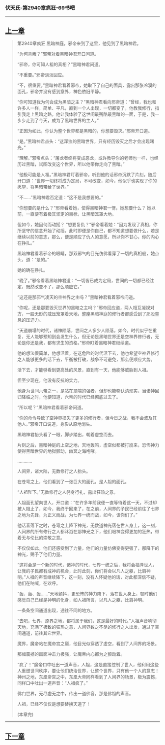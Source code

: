 ### 伏天氏-第2940章疯狂-69书吧

--------
[上一章](./a7f08c5884b8bd9c016b6df9285585a6.md)
--------


>
>
>
>第2940章疯狂
>黑暗神庭，邪帝来到了这里，他见到了黑暗神君。
>
>“为何背叛？”邪帝对着黑暗神君开口问道。
>
>“邪帝，你可知人祖的真相？”黑暗神君问道。
>
>“不重要。”邪帝淡淡回应。
>
>“不，很重要。”黑暗神君看着邪帝，她取下了自己的面具，露出那张冷漠的面孔，邪帝并没有感到意外，神色依旧平静。
>
>“你可知道我为何会成为黑暗之主？”黑暗神君看向邪帝道：“曾经，我也和许多人一样，简单、平凡，直到一个人出现，一切都变了，他教我修行，指引我走上黑暗之路，他让我体验了这世间最残酷最黑暗的一面，于是，我一步步走到了今天，成为了黑暗世界的主人。”
>
>“正因为如此，你认为整个世界都是黑暗的，你想要毁灭。”邪帝开口道。
>
>“是。”黑暗神君点头：“这浑浊的黑暗世界，只有经历毁灭之后才会出现曙光。”
>
>“理解。”邪帝点头：“屠龙者终将变成恶龙，或许教导你的老师也一样，也经历过黑暗，试图改变这个世界，所以他带你走向了黑暗。”
>
>“他极可能是人祖。”黑暗神君盯着邪帝，听到他的话邪帝沉默了片刻，随后开口道：“世界一切终将成为定局，不可改变，如今，他似乎也实现了你的愿望，将黑暗带给了世界。”
>
>“不……”黑暗神君否定道：“这不是我想要的。”
>
>“你想要的是什么？”邪帝看着她，使得黑暗神君一愣，她想要什么？
>她以前，一直便有着极其坚定的目标，让黑暗笼罩大地。
>
>但如今，她因何而动摇？
>“想要复仇？”邪帝看着她：“因为发现了真相，你所坚守的信念开始了动摇，此时即便是你自己，都不知道想要做什么，若是继续以前的意志，那么，便是顺应了仇人的意愿，所以你不甘心，你的内心在挣扎。”
>
>黑暗神君看着邪帝的眼睛，那双邪气的目光仿佛看穿了一切的真相般，她点头，道：“是的。”
>
>她的确在挣扎。
>
>“晚了。”邪帝看着黑暗神君道：“一切皆已成为定局，世间的一切都已经注定，既然改变不了，那么顺应它。”
>
>“这还是那邪气凌天的空神界之主吗？”黑暗神君看着邪帝问道。
>
>“你呢，还是那要毁灭世界的黑暗之主吗？”邪帝回应道，两人相互凝视对方，一股无形的威压笼罩着天地，整座黑暗神庭的修行者都感受到了那股窒息的压迫力。
>
>“天道崩塌的时代，诸神陨落，世间之人多少人陨落，如今，时代似乎在重复，无人能够预知到会发生什么，但无论是黑暗世界还是空神界修行者，无论是你还是我，都有求生的资格。”邪帝盯着黑暗神君继续道。
>
>他的想法很简单，他想活着，在这危险的时代活下去，他也希望空神界修行之人能够更多的活下去，平衡被打破，战争不可避免，那么便顺应大势。
>
>活下去，才能够看到更高处的风景，直到有一天，他能够威胁到人祖。
>
>但至少现在，他没有反抗的实力。
>
>他身为世间六帝之一，是站在顶端的强者，但却也能够认清现实，当诸神回归降临之时，他便知道，六帝的时代已经彻底过去了。
>
>“所以呢？”黑暗神君看着邪帝问道。
>
>“你的命令导致了空神界损失了更多的修行者，但今日之战，我不会波及其他人。”邪帝开口说道，身影从原地消失。
>
>黑暗神君抬头看了一眼，脚步踏出，朝着虚空而去。
>
>片刻之后，黑暗神庭的上空之地，天地轰鸣，虚空似都被打崩来，恐怖神力使得黑暗世界的地狱颤动，幽冥之海咆哮。
>
>…………
>
>人间界，诸大陆，无数修行之人抬头。
>
>在苍穹之上，他们看到了一张巨大的面孔，是人祖的面孔。
>
>“人祖陛下。”无数修行之人躬身行礼，露出狂热之意。
>
>人祖面孔望向世人，开口道：“在许多年前我便一直等待着这一天，不过却被人阻止了，如今，我终于回来了，在之前，人间界的子民已经前往了七界之地为先锋，为正义而战，为七界一统而战，如今，该你们了。”
>
>他话音落下之时，苍穹之上降下神光，无数道神光落在世人身上，这一刻，人间界的所有修行之人都沐浴在那神光之下，他们眼神变得更加的狂热，带着无与伦比的崇敬之意。
>
>不仅仅如此，他们还感受到了力量，他们的力量仿佛变得更强了，那降下的神光，赐予了他们力量。
>
>“这将会是一个新的时代，诸神的时代，七界一统之后，我将会福泽世人，让我的子民都有成神的机会，此时此刻，你们将会以凡人之躯，比肩神明。”人祖的声音继续降下，这一刻，没有人怀疑他的话，对此都深信不疑，他们在呐喊，在欢呼。
>
>“轰、轰、轰……”天地颤抖，更恐怖的神力降下，落在世人身上，顿时他们感觉自己已经是神明的化身，如人祖所言，以凡人之躯，比肩神明。
>
>一条条空间通道出现，通往不同的地方。
>
>“去吧，七界、原界之地，都将属于我们，这是最好的时代。”人祖声音响彻天地，充满了极致的狂热之意，人间界数之不尽的修行之人出发，通过了空间通道，前往其它世界。
>
>魔界，魔帝站在魔帝宫之巅，他目光似穿透了虚空，看到了人间界的场景。
>
>那幅震撼的画面冲击力极强，让魔帝内心都为之颤动着。
>
>“疯了！”魔帝口中吐出一道声音，人祖，这是直接控制了世人，他利用这些人重塑世间秩序，要让他们统治世界，让整个世界，只有他一个人的意志！
>神州之地，东凰帝宫之中，东凰大帝同样看到了人间界的场景，极为震撼，同样口中吐出一道声音：“人祖疯了。”
>
>佛门世界，无尽虚无之中，传出一道佛音，那是佛祖的声音。
>
>人祖，已经不仅仅是想要替换天道了！
>
>(本章完)
>
>

--------
[下一章](./0fffdce2a3c20e30c01e7ee049678926.md)
--------
